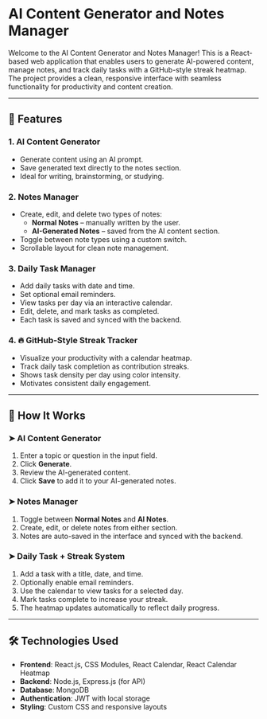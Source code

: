 # AI Content Generator and Notes Manager

Welcome to the AI Content Generator and Notes Manager! This is a React-based web application that enables users to generate AI-powered content, manage notes, and track daily tasks with a GitHub-style streak heatmap. The project provides a clean, responsive interface with seamless functionality for productivity and content creation.

---

## 🚀 Features

### 1. AI Content Generator
- Generate content using an AI prompt.
- Save generated text directly to the notes section.
- Ideal for writing, brainstorming, or studying.

### 2. Notes Manager
- Create, edit, and delete two types of notes:
  - **Normal Notes** – manually written by the user.
  - **AI-Generated Notes** – saved from the AI content section.
- Toggle between note types using a custom switch.
- Scrollable layout for clean note management.

### 3. Daily Task Manager
- Add daily tasks with date and time.
- Set optional email reminders.
- View tasks per day via an interactive calendar.
- Edit, delete, and mark tasks as completed.
- Each task is saved and synced with the backend.

### 4. 🔥 GitHub-Style Streak Tracker 
- Visualize your productivity with a calendar heatmap.
- Track daily task completion as contribution streaks.
- Shows task density per day using color intensity.
- Motivates consistent daily engagement.

---

## 🧠 How It Works

### ➤ AI Content Generator
1. Enter a topic or question in the input field.
2. Click **Generate**.
3. Review the AI-generated content.
4. Click **Save** to add it to your AI-generated notes.

### ➤ Notes Manager
1. Toggle between **Normal Notes** and **AI Notes**.
2. Create, edit, or delete notes from either section.
3. Notes are auto-saved in the interface and synced with the backend.

### ➤ Daily Task + Streak System
1. Add a task with a title, date, and time.
2. Optionally enable email reminders.
3. Use the calendar to view tasks for a selected day.
4. Mark tasks complete to increase your streak.
5. The heatmap updates automatically to reflect daily progress.

---

## 🛠️ Technologies Used

- **Frontend**: React.js, CSS Modules, React Calendar, React Calendar Heatmap
- **Backend**: Node.js, Express.js (for API)
- **Database**: MongoDB
- **Authentication**: JWT with local storage
- **Styling**: Custom CSS and responsive layouts


